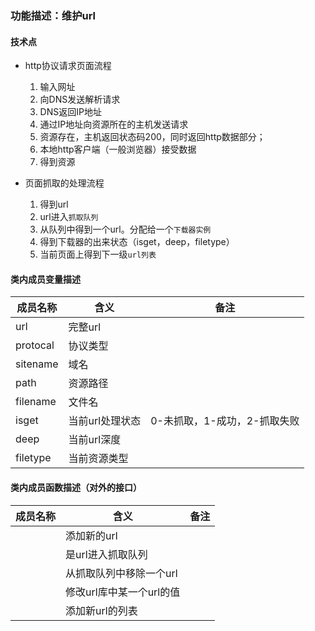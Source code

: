 ### 功能描述：维护url
#### 技术点
- http协议请求页面流程
    
    1. 输入网址
    2. 向DNS发送解析请求
    3. DNS返回IP地址
    4. 通过IP地址向资源所在的主机发送请求
    5. 资源存在，主机返回状态码200，同时返回http数据部分；
    6. 本地http客户端（一般浏览器）接受数据
    7. 得到资源

- 页面抓取的处理流程

    1. 得到url
    2. url进入`抓取队列`
    3. 从队列中得到一个url。分配给一个`下载器实例`
    4. 得到下载器的出来状态（isget，deep，filetype）
    5. 当前页面上得到下一级`url列表`

#### 类内成员变量描述

|成员名称|含义|备注|
|-----|-----|-----|
|url|完整url||
|protocal|协议类型||
|sitename|域名||
|path|资源路径||
|filename|文件名||
|isget|当前url处理状态|0-未抓取，1-成功，2-抓取失败|
|deep|当前url深度||
|filetype|当前资源类型||

#### 类内成员函数描述（对外的接口）

|成员名称|含义|备注|
|-----|-----|-----|
||添加新的url||
||是url进入抓取队列||
||从抓取队列中移除一个url||
||修改url库中某一个url的值||
||添加新url的列表||